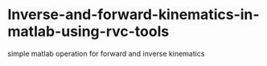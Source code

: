 # Inverse-and-forward-kinematics-in-matlab-using-rvc-tools
simple matlab operation for forward and inverse kinematics
